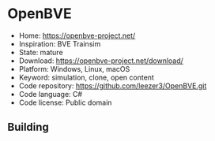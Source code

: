 # OpenBVE

- Home: https://openbve-project.net/
- Inspiration: BVE Trainsim
- State: mature
- Download: https://openbve-project.net/download/
- Platform: Windows, Linux, macOS
- Keyword: simulation, clone, open content
- Code repository: https://github.com/leezer3/OpenBVE.git
- Code language: C#
- Code license: Public domain

## Building
